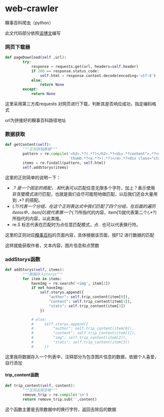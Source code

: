 # web-crawler
糗事百科爬虫（python）

此文代码部分依照[该博文](http://cuiqingcai.com/990.html)编写

### 网页下载器

~~~python
def pageDownload(self ,url):
        try:
            response = requests.get(url, headers=self.header)
            if 200 == response.status_code:
                self.html = response.content.decode(encoding='utf-8')
            else:
                return None
        except:
            return None
~~~

这里采用第三方库requests 对网页进行下载，判断其是否响应成功，指定编码格式

url为拼接好的糗事百科路径地址

### 数据获取

~~~python
def getContent(self):
        """正则获取数据"""
        pattern = re.compile('<h2>.*?(.*?)</h2>.*?<div.*?content">.*?<span>(.*?)</span>.*?<div.*?'+
                             'thumb.*?<a.*?>(.*?)</a>.*?<div class="stats.*?class="number">(.*?)</i>',re.S)
        items = re.findall(pattern, self.html)
        self.addStorys(items)
~~~

这里的正则简单的说明一下：

- .*? 是一个固定的搭配，.和*代表可以匹配任意无限多个字符，加上？表示使用非贪婪模式进行匹配，也就是我们会尽可能短地做匹配，以后我们还会大量用到 .*? 的搭配。
- (.*?)代表一个分组，在这个正则表达式中我们匹配了四个分组，在后面的遍历items中，item[0]就代表第一个(.*?)所指代的内容，item[1]就代表第二个(.*?)所指代的内容，以此类推。
- re.S 标志代表在匹配时为点任意匹配模式，点 . 也可以代表换行符。

这里的正则对应[糗事百科](http://www.qiushibaike.com/hot/page/1)的页面内容，具体根据该页面，按F12 进行数据的匹配

这样就能获取作者，文本内容，图片信息和点赞数

### addStorys函数

~~~python
def addStorys(self, items):
        """数据存入storys"""
        for item in items:
            haveImg = re.search('<img', item[2])
            if not haveImg:
                self.storys.append({
                    "author": self.trip_content(item[0]),
                    "content": self.trip_content(item[1]),
                    "stats": self.trip_content(item[3])
                })

            # else:
            #     self.storys.append({
            #         "author": self.trip_content(item[0]),
            #         "content": self.trip_content(item[1]),
            #         "img": self.trip_content(item[2]),
            #         "stats": self.trip_content(item[3])
            #     })
~~~

这里我将数据存入一个列表中，注释部分为包含图片信息的数据，依据个人喜爱，自行添加

#### trip_content函数

~~~python
def trip_content(self, content):
        """正则去除空格"""
        remove_trip = re.compile('\n')
        return remove_trip.sub('',content)
~~~

这个函数主要是去除数据中的换行字符，返回去除后的数据

